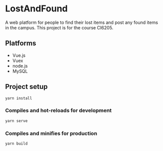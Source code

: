 # LostAndFound
A web platform for people to find their lost items and post any found items in the campus.
This project is for the course CI6205.

## Platforms
- Vue.js
- Vuex
- node.js
- MySQL

## Project setup
`yarn install`

### Compiles and hot-reloads for development
`yarn serve`

### Compiles and minifies for production
`yarn build`
